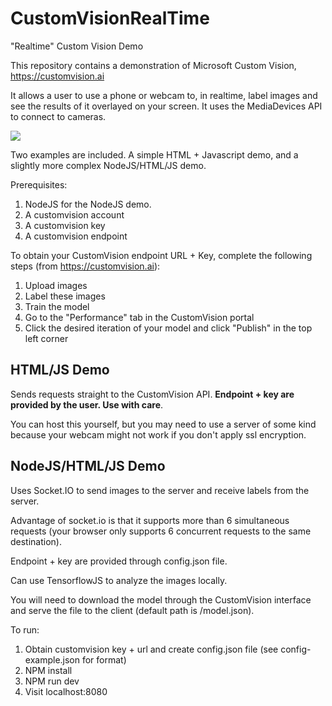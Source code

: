 # CustomVisionRealTime
"Realtime" Custom Vision Demo

This repository contains a demonstration of Microsoft Custom Vision, https://customvision.ai

It allows a user to use a phone or webcam to, in realtime, label images and see the results of it overlayed on your screen. It uses the MediaDevices API to connect to cameras.

![](example.gif)

Two examples are included. A simple HTML + Javascript demo, and a slightly more complex NodeJS/HTML/JS demo.

Prerequisites: 

1. NodeJS for the NodeJS demo. 
1. A customvision account
1. A customvision key
1. A customvision endpoint


To obtain your CustomVision endpoint URL + Key, complete the following steps (from https://customvision.ai): 
1. Upload images
1. Label these images  
1. Train the model 
1. Go to the "Performance" tab in the CustomVision portal
1. Click the desired iteration of your model and click "Publish" in the top left corner

## HTML/JS Demo

Sends requests straight to the CustomVision API. **Endpoint + key are provided by the user. Use with care**. 

You can host this yourself, but you may need to use a server of some kind because your webcam might not work if you don't apply ssl encryption.



## NodeJS/HTML/JS Demo
Uses Socket.IO to send images to the server and receive labels from the server. 

Advantage of socket.io is that it supports more than 6 simultaneous requests (your browser only supports 6 concurrent requests to the same destination).

Endpoint + key are provided through config.json file.

Can use TensorflowJS to analyze the images locally. 

You will need to download the model through the CustomVision interface and serve the file to the client (default path is /model.json). 

To run:

1. Obtain customvision key + url and create config.json file (see config-example.json for format)
1. NPM install 
1. NPM run dev
1. Visit localhost:8080









